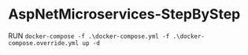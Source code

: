 # AspNetMicroservices-StepByStep

RUN 
```docker-compose -f .\docker-compose.yml -f .\docker-compose.override.yml up -d```